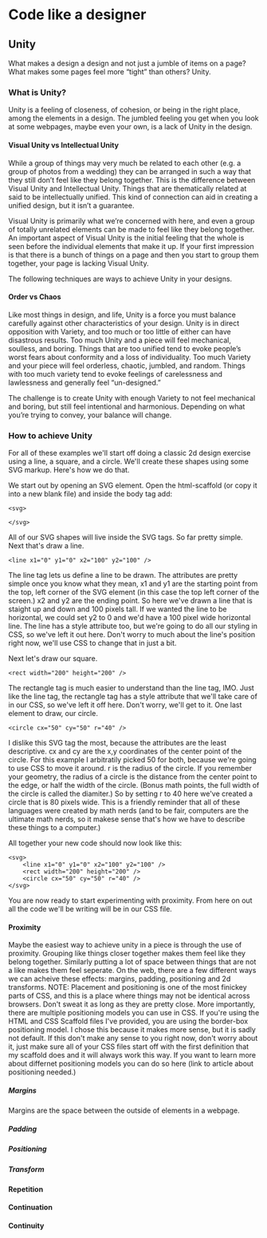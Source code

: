 # Code like a designer
## Unity

What makes a design a design and not just a jumble of items on a page? What makes some pages feel more “tight” than others? Unity. 

### What is Unity?

Unity is a feeling of closeness, of cohesion, or being in the right place, among the elements in a design. The jumbled feeling you get when you look at some webpages, maybe even your own, is a lack of Unity in the design. 

#### Visual Unity vs Intellectual Unity

While a group of things may very much be related to each other (e.g. a group of photos from a wedding) they can be arranged in such a way that they still don’t feel like they belong together. This is the difference between Visual Unity and Intellectual Unity. Things that are thematically related at said to be intellectually unified. This kind of connection can aid in creating a unified design, but it isn’t a guarantee. 

Visual Unity is primarily what we’re concerned with here, and even a group of totally unrelated elements can be made to feel like they belong together. An important aspect of Visual Unity is the initial feeling that the whole is seen before the individual elements that make it up. If your first impression is that there is a bunch of things on a page and then you start to group them together, your page is lacking Visual Unity. 

The following techniques are ways to achieve Unity in your designs. 

#### Order vs Chaos
Like most things in design, and life, Unity is a force you must balance carefully against other characteristics of your design. Unity is in direct opposition with Variety, and too much or too little of either can have disastrous results. Too much Unity and a piece will feel mechanical, soulless, and boring. Things that are too unified tend to evoke people’s worst fears about conformity and a loss of individuality. Too much Variety and your piece will feel orderless, chaotic, jumbled, and random. Things with too much variety tend to evoke feelings of carelessness and lawlessness and generally feel “un-designed.” 

The challenge is to create Unity with enough Variety to not feel mechanical and boring, but still feel intentional and harmonious. Depending on what you’re trying to convey, your balance will change. 

### How to achieve Unity
For all of these examples we'll start off doing a classic 2d design exercise using a line, a square, and a circle. We'll create these shapes using some SVG markup. Here's how we do that.

We start out by opening an SVG element. Open the html-scaffold (or copy it into a new blank file) and inside the body tag add:

	<svg>

	</svg>

All of our SVG shapes will live inside the SVG tags. So far pretty simple. Next that's draw a line.

	<line x1="0" y1="0" x2="100" y2="100" />
	
The line tag lets us define a line to be drawn. The attributes are pretty simple once you know what they mean, x1 and y1 are the starting point from the top, left corner of the SVG element (in this case the top left corner of the screen.) x2 and y2 are the ending point. So here we've drawn a line that is staight up and down and 100 pixels tall. If we wanted the line to be horizontal, we could set y2 to 0 and we'd have a 100 pixel wide horizontal line. The line has a style attribute too, but we're going to do all our styling in CSS, so we've left it out here. Don't worry to much about the line's position right now, we'll use CSS to change that in just a bit.

Next let's draw our square.

	<rect width="200" height="200" />

The rectangle tag is much easier to understand than the line tag, IMO. Just like the line tag, the rectangle tag has a style attribute that we'll take care of in our CSS, so we've left it off here. Don't worry, we'll get to it. One last element to draw, our circle. 

	<circle cx="50" cy="50" r="40" />

I dislike this SVG tag the most, because the attributes are the least descriptive. cx and cy are the x,y coordinates of the center point of the circle. For this example I arbitratily picked 50 for both, because we're going to use CSS to move it around. r is the radius of the circle. If you remember your geometry, the radius of a circle is the distance from the center point to the edge, or half the width of the circle. (Bonus math points, the full width of the circle is called the diamiter.) So by setting r to 40 here we've created a circle that is 80 pixels wide. This is a friendly reminder that all of these languages were created by math nerds (and to be fair, computers are the ultimate math nerds, so it makese sense that's how we have to describe these things to a computer.)

All together your new code should now look like this:

	<svg>
		<line x1="0" y1="0" x2="100" y2="100" />
		<rect width="200" height="200" />
		<circle cx="50" cy="50" r="40" />
	</svg>

You are now ready to start experimenting with proximity. From here on out all the code we'll be writing will be in our CSS file. 


#### Proximity
Maybe the easiest way to achieve unity in a piece is through the use of proximity. Grouping like things closer together makes them feel like they belong together. Similarly putting a lot of space between things that are not a like makes them feel seperate. On the web, there are a few different ways we can acheive these effects: margins, padding, positioning and 2d transforms. NOTE: Placement and positioning is one of the most finickey parts of CSS, and this is a place where things may not be identical across browsers. Don't sweat it as long as they are pretty close. More importantly, there are multiple positioning models you can use in CSS. If you're using the HTML and CSS Scaffold files I've provided, you are using the border-box positioning model. I chose this because it makes more sense, but it is sadly not default. If this don't make any sense to you right now, don't worry about it, just make sure all of your CSS files start off with the first definition that my scaffold does and it will always work this way. If you want to learn more about differnet positioning models you can do so here (link to article about positioning needed.)

##### Margins
Margins are the space between the outside of elements in a webpage. 
##### Padding
##### Positioning 
##### Transform
#### Repetition
#### Continuation
#### Continuity

